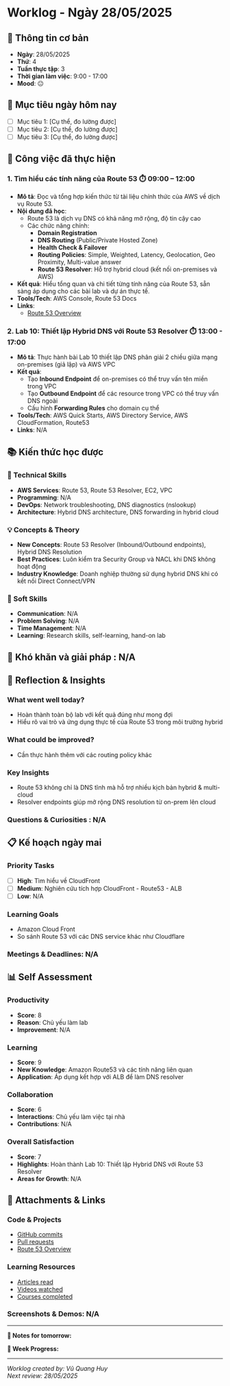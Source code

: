 # Worklog - Ngày 28/05/2025

## 📅 Thông tin cơ bản
- **Ngày**: 28/05/2025
- **Thứ**: 4
- **Tuần thực tập**: 3
- **Thời gian làm việc**: 9:00 - 17:00
- **Mood**: 😐

## 🎯 Mục tiêu ngày hôm nay
- [ ] Mục tiêu 1: [Cụ thể, đo lường được]
- [ ] Mục tiêu 2: [Cụ thể, đo lường được]
- [ ] Mục tiêu 3: [Cụ thể, đo lường được]

## 💼 Công việc đã thực hiện

### 1. Tìm hiểu các tính năng của Route 53 ⏱️ 09:00 – 12:00
- **Mô tả**: Đọc và tổng hợp kiến thức từ tài liệu chính thức của AWS về dịch vụ Route 53.  
- **Nội dung đã học**:
  - Route 53 là dịch vụ DNS có khả năng mở rộng, độ tin cậy cao
  - Các chức năng chính:
    - **Domain Registration**
    - **DNS Routing** (Public/Private Hosted Zone)
    - **Health Check & Failover**
    - **Routing Policies**: Simple, Weighted, Latency, Geolocation, Geo Proximity, Multi-value answer
    - **Route 53 Resolver**: Hỗ trợ hybrid cloud (kết nối on-premises và AWS)
- **Kết quả**: Hiểu tổng quan và chi tiết từng tính năng của Route 53, sẵn sàng áp dụng cho các bài lab và dự án thực tế.
- **Tools/Tech**: AWS Console, Route 53 Docs  
- **Links**:
  - [Route 53 Overview](https://docs.aws.amazon.com/Route53/latest/DeveloperGuide/Welcome.html)

### 2. Lab 10: Thiết lập Hybrid DNS với Route 53 Resolver ⏱️ 13:00 - 17:00
- **Mô tả**: Thực hành bài Lab 10 thiết lập DNS phân giải 2 chiều giữa mạng on-premises (giả lập) và AWS VPC
- **Kết quả**:   
    - Tạo **Inbound Endpoint** để on-premises có thể truy vấn tên miền trong VPC
    - Tạo **Outbound Endpoint** để các resource trong VPC có thể truy vấn DNS ngoài
    - Cấu hình **Forwarding Rules** cho domain cụ thể
- **Tools/Tech**: AWS Quick Starts, AWS Directory Service, AWS CloudFormation, Route53
- **Links**: N/A

## 📚 Kiến thức học được

### 🔧 Technical Skills
- **AWS Services**: Route 53, Route 53 Resolver, EC2, VPC
- **Programming**: N/A
- **DevOps**: Network troubleshooting, DNS diagnostics (nslookup)
- **Architecture**: Hybrid DNS architecture, DNS forwarding in hybrid cloud

### 💡 Concepts & Theory
- **New Concepts**: Route 53 Resolver (Inbound/Outbound endpoints), Hybrid DNS Resolution
- **Best Practices**: Luôn kiểm tra Security Group và NACL khi DNS không hoạt động
- **Industry Knowledge**: Doanh nghiệp thường sử dụng hybrid DNS khi có kết nối Direct Connect/VPN

### 🤝 Soft Skills
- **Communication**: N/A
- **Problem Solving**: N/A
- **Time Management**: N/A
- **Learning**: Research skills, self-learning, hand-on lab

## 🚧 Khó khăn và giải pháp : N/A

## 💭 Reflection & Insights

### What went well today?
- Hoàn thành toàn bộ lab với kết quả đúng như mong đợi
- Hiểu rõ vai trò và ứng dụng thực tế của Route 53 trong môi trường hybrid

### What could be improved?
- Cần thực hành thêm với các routing policy khác

### Key Insights
- Route 53 không chỉ là DNS tĩnh mà hỗ trợ nhiều kịch bản hybrid & multi-cloud
- Resolver endpoints giúp mở rộng DNS resolution từ on-prem lên cloud

### Questions & Curiosities : N/A
## 📋 Kế hoạch ngày mai

### Priority Tasks
- [ ] **High**: Tìm hiểu về CloudFront 
- [ ] **Medium**: Nghiên cứu tích hợp CloudFront - Route53 - ALB 
- [ ] **Low**: N/A

### Learning Goals
- Amazon Cloud Front 
- So sánh Route 53 với các DNS service khác như Cloudflare

### Meetings & Deadlines: N/A

## 📊 Self Assessment

### Productivity
- **Score**: 8
- **Reason**: Chủ yếu làm lab
- **Improvement**: N/A

### Learning
- **Score**: 9
- **New Knowledge**: Amazon Route53 và các tính năng liên quan
- **Application**: Áp dụng kết hợp với ALB để làm DNS resolver

### Collaboration
- **Score**: 6
- **Interactions**: Chủ yếu làm việc tại nhà
- **Contributions**: N/A

### Overall Satisfaction
- **Score**: 7
- **Highlights**: Hoàn thành Lab 10: Thiết lập Hybrid DNS với Route 53 Resolver
- **Areas for Growth**: N/A

## 📎 Attachments & Links

### Code & Projects
- [GitHub commits](link)
- [Pull requests](link)
- [Route 53 Overview](https://docs.aws.amazon.com/Route53/latest/DeveloperGuide/Welcome.html)

### Learning Resources
- [Articles read](link)
- [Videos watched](link)
- [Courses completed](link)

### Screenshots & Demos: N/A

---

**📝 Notes for tomorrow:**

**🎯 Week Progress:**


---
*Worklog created by: Vũ Quang Huy*  
*Next review: 28/05/2025*
